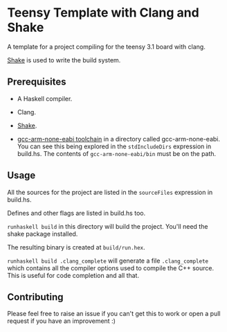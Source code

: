 # Teensy Template with Clang and Shake

A template for a project compiling for the teensy 3.1 board with clang.

[Shake][shake] is used to write the build system.

## Prerequisites

 - A Haskell compiler.

 - Clang.

 - [Shake][shake hackage].

 - [gcc-arm-none-eabi toolchain][gcc-arm-none-eabi] in a directory called
gcc-arm-none-eabi. You can see this being explored in the `stdIncludeDirs`
expression in build.hs. The contents of `gcc-arm-none-eabi/bin` must be on the
path.

## Usage

All the sources for the project are listed in the `sourceFiles` expression in
build.hs.

Defines and other flags are listed in build.hs too.

`runhaskell build` in this directory will build the project. You'll need the
shake package installed.

The resulting binary is created at `build/run.hex`.

`runhaskell build .clang_complete` will generate a file `.clang_complete` which
contains all the compiler options used to compile the C++ source. This is
useful for code completion and all that.

## Contributing

Please feel free to raise an issue if you can't get this to work or open a pull
request if you have an improvement :)


[shake]: https://github.com/ndmitchell/shake
[shake hackage]: https://hackage.haskell.org/package/shake
[gcc-arm-none-eabi]: https://launchpad.net/gcc-arm-embedded/+download
